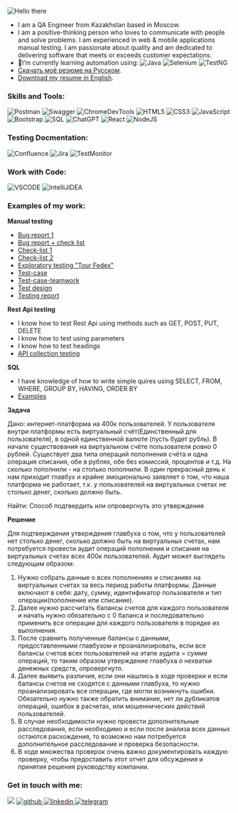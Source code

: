 
![Hello there](https://github.com/OlgaQAworld/OlgaQAworld/assets/146815272/1f7f0a06-f62c-4f9b-acca-dd23b34d6229)


- I am a QA Engineer from Kazakhstan based in Moscow.
- I am a positive-thinking person who loves to communicate with people and solve problems.
I am experienced in web & mobile applications manual testing. I am passionate about quality and am dedicated to delivering software that meets or exceeds customer expectations. 
- 🌱I’m currently learning automation using:
![Java](https://img.shields.io/badge/java-%2320232a.svg?style=for-the-badge&logo=java&logoColor=%2361DAFB)
![Selenium](https://img.shields.io/badge/Selenium-007ACC?style=for-the-badge&logo=selenium&logoColor=white)
![TestNG](https://img.shields.io/badge/TestNG-%23FF9900.svg?style=for-the-badge&logo=amazon-aws&logoColor=white)
- [Скачать моё резюме на Русском](https://drive.google.com/file/d/1OW814QIveV4AbuRsAtvvmna6GpO40dB1/view?usp=sharing).
- [Download my resume in English](https://drive.google.com/file/d/1ka71bZlESxYWvXJyvV_aLwgmYW_vQ26D/view?usp=sharing).


<h3>Skills and Tools:</h3>
<div>
  
![Postman](https://img.shields.io/badge/postman-%23E34F26.svg?style=for-the-badge&logo=postman&logoColor=white) 
![Swagger](https://img.shields.io/badge/swagger-%234ea94b.svg?style=for-the-badge&logo=swagger&logoColor=white)
![ChromeDevTools](https://img.shields.io/badge/ChromeDevTools-%234ea94b.svg?style=for-the-badge&logo=ChromeDevTools&logoColor=white)
![HTML5](https://img.shields.io/badge/html5-%23E34F26.svg?style=for-the-badge&logo=html5&logoColor=white)
![CSS3](https://img.shields.io/badge/css3-%231572B6.svg?style=for-the-badge&logo=css3&logoColor=white)
![JavaScript](https://img.shields.io/badge/javascript-%23323330.svg?style=for-the-badge&logo=javascript&logoColor=%23F7DF1E)
![Bootstrap](https://img.shields.io/badge/bootstrap-%23563D7C.svg?style=for-the-badge&logo=bootstrap&logoColor=white)
![SQL](https://img.shields.io/badge/SQL-%234ea94b.svg?style=for-the-badge&logo=sql&logoColor=white)
![ChatGPT](https://img.shields.io/badge/chatGPT-74aa9c?style=for-the-badge&logo=openai&logoColor=white)
![React](https://img.shields.io/badge/react-%2320232a.svg?style=for-the-badge&logo=react&logoColor=%2361DAFB)
![NodeJS](https://img.shields.io/badge/node.js-6DA55F?style=for-the-badge&logo=node.js&logoColor=white)
</div>

<h3>Testing Docmentation:</h3>
<div>

![Confluence](https://img.shields.io/badge/confluence-%231572B6.svg?style=for-the-badge&logo=confluence&logoColor=white)
![Jira](https://img.shields.io/badge/Jira-%231572B6.svg?style=for-the-badge&logo=jira&logoColor=white)
![TestMonitor](https://img.shields.io/badge/testmonitor-%234ea94b.svg?style=for-the-badge&logo=testmonitor&logoColor=white)  
</div> 

<h3>Work with Code:</h3>
<div>

![VSCODE](https://img.shields.io/badge/vscode-%231572B6.svg?style=for-the-badge&logo=vscode&logoColor=white)
![IntelliJIDEA](https://img.shields.io/badge/intellijidea-%2320232a.svg?style=for-the-badge&logo=intellijidea&logoColor=%2361DAFB)
</div> 


 <h3>Examples of my work:</h3>
 <div>

 __Manual testing__
   
 - [Bug report 1](https://docs.google.com/spreadsheets/d/1ak7nX7TWjZ8mPW8HqXlNuSFpKsGu56vGQmiklQreWgU/edit?usp=sharing)
 - [Bug report + check list](https://docs.google.com/spreadsheets/d/1lUsXoreM9jn2MACGAx73i2gXUXAt0oO70JZZKJGgwPY/edit?usp=sharing)
 - [Check-list 1](https://docs.google.com/spreadsheets/d/1Vp7LoLD8kXLUF0RhRTz_6cbHxh3tKoRMZnFkdoUEGrw/edit?usp=sharing)
 - [Check-list 2](https://docs.google.com/document/d/1Fcrp-6LXirkMuOAh2cc26C3B4qaegjNbDtSk5l9H7Fs/edit?usp=sharing)
 - [Exploratory testing "Tour Fedex"](https://drive.google.com/file/d/1U7hO1TzNg6i-TIhSipYAMnwjLzW2Ym_X/view?usp=sharing)
 - [Test-case](https://docs.google.com/spreadsheets/d/1eDeeOPH_Lhdn3Yv2D-gdR8vNqMyvMrTmD1dvg8h_AL0/edit?usp=sharing)
 - [Test-case-teamwork](https://docs.google.com/spreadsheets/d/1CMXWlYc1VeqBqQxsrmiAJGcWM2AGSGG7Xa3CT0O1z28/edit?usp=sharing)
 - [Test design](https://drive.google.com/file/d/1wMMhi9Z_d4bL0od_avBGy5vYkaytc19W/view?usp=sharing)
 - [Testing report](https://docs.google.com/document/d/1_xmZzVTad6VP_RJ5H2L_yRnS119nuu6AvbRDm3Xw9NU/edit?usp=sharing)


 __Rest Api testing__

 - I know how to test Rest Api using methods such as GET, POST, PUT, DELETE
 - I know how to test using parameters
 - I know how to test headings
 - [API collection testing](https://github.com/OlgaQAworld/Postman_API_sploteam)
    
 __SQL__

  - I have knowledge of how to write simple quires using SELECT, FROM, WHERE, GROUP BY, HAVING, ORDER BY
  - [Examples](https://docs.google.com/spreadsheets/d/1NkJY7gMgvUNX5q3ma6WMOuZA649s_JDl/edit?usp=sharing&ouid=115672572273097717847&rtpof=true&sd=true)

__Задача__

Дано: интернет-платформа на 400к пользователей. У пользователя внутри платформы есть виртуальный счёт(Единственный для пользователя), в одной единственной валюте (пусть будет рубль). В начале существования на виртуальном счёте пользователя ровно 0 рублей. Существует два типа операций пополнения счёта и одна операция списания, обе в рублях, обе без комиссий, процентов и т.д. На сколько пополнили - на столько пополнили.
В один прекрасный день к нам приходит главбух и крайне эмоционально заявляет о том, что наша платформа не работает, т.к. у пользователей на виртуальных счетах не столько денег, сколько должно быть.

Найти: Способ подтвердить или опровергнуть это утверждение

__Решение__

Для подтверждения утверждения главбуха о том, что у пользователей нет столько денег, сколько должно быть на виртуальных счетах, нам потребуется провести аудит операций пополнения и списания на виртуальных счетах всех 400к пользователей. Аудит может выглядеть следующим образом: 

1. Нужно собрать данные о всех пополнениях и списаниях на виртуальных счетах за весь период работы платформы. Данные включают в себя: дату, сумму, идентификатор пользователя и тип операции(пополнение или списание).
2. Далее нужно рассчитать балансы счетов для каждого пользователя и начать нужно обязательно с 0 баланса и последовательно применить все операции для каждого пользователя в порядке их выполнения.
3. После сравнить полученные балансы с данными, предоставленными главбухом и проанализировать, если все балансы счетов всех пользователей на этапе аудита = сумме операций, то таким образом утверждение главбуха о нехватки денежных средств, опровергнуто.
4. Далее выявить различия, если они нашлись в ходе проверки и если балансы счетов не сходятся с данными главбуха, то нужно проанализировать все операции, где могли возникнуть ошибки. Обязательно нужно также обратить внимание, нет ли дубликатов операций, ошибок в расчетах, или мошеннических действий пользователей.
5. В случае необходимости нужно провести дополнительные расследования, если необходимо и если после анализа всех данных остаются расхождения, то возможно нам потребуется дополнительное расследование и проверка безопасности.
6. В ходе множества проверок очень важно документировать каждую проверку, чтобы предоставить этот отчет для обсуждения и принятия решения руководству компании.
 </div>

 <h3>Get in touch with me:</h3>

<div>

<a href="mailto:olyayevtyunina@gmail.com">
<img src="https://img.shields.io/badge/Gmail-D14836?style=for-the-badge&logo=gmail&logoColor=white"/></a>
<a href="https://github.com/OlgaQAworld" target="_blank">
<img src=https://img.shields.io/badge/github-%2324292e.svg?&style=for-the-badge&logo=github&logoColor=white alt=github />
</a>
<a href="https://www.linkedin.com/in/olga-yevtyunina-a3a81057/" target="_blank">
<img src=https://img.shields.io/badge/linkedin-%231E77B5.svg?&style=for-the-badge&logo=linkedin&logoColor=white alt=linkedin  />
</a>  
<a href="https://t.me/OlyaYevtyunina" target="_blank">
<img src=https://img.shields.io/badge/telegram-%231E77B5.svg?&style=for-the-badge&logo=telegram&logoColor=white alt=telegram  />
</a> 
</div>




 

 
 
 




